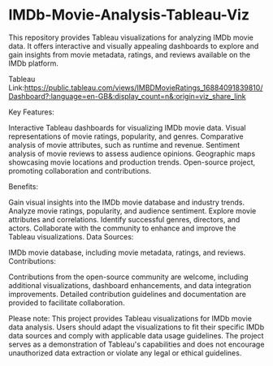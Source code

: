 # IMDb-Movie-Analysis-Tableau-Viz
This repository provides Tableau visualizations for analyzing IMDb movie data. It offers interactive and visually appealing dashboards to explore and gain insights from movie metadata, ratings, and reviews available on the IMDb platform.

Tableau Link:https://public.tableau.com/views/IMBDMovieRatings_16884091839810/Dashboard?:language=en-GB&:display_count=n&:origin=viz_share_link

Key Features:

Interactive Tableau dashboards for visualizing IMDb movie data.
Visual representations of movie ratings, popularity, and genres.
Comparative analysis of movie attributes, such as runtime and revenue.
Sentiment analysis of movie reviews to assess audience opinions.
Geographic maps showcasing movie locations and production trends.
Open-source project, promoting collaboration and contributions.

Benefits:

Gain visual insights into the IMDb movie database and industry trends.
Analyze movie ratings, popularity, and audience sentiment.
Explore movie attributes and correlations.
Identify successful genres, directors, and actors.
Collaborate with the community to enhance and improve the Tableau visualizations.
Data Sources:

IMDb movie database, including movie metadata, ratings, and reviews.
Contributions:

Contributions from the open-source community are welcome, including additional visualizations, dashboard enhancements, and data integration improvements.
Detailed contribution guidelines and documentation are provided to facilitate collaboration.


Please note: This project provides Tableau visualizations for IMDb movie data analysis. Users should adapt the visualizations to fit their specific IMDb data sources and comply with applicable data usage guidelines. The project serves as a demonstration of Tableau's capabilities and does not encourage unauthorized data extraction or violate any legal or ethical guidelines.

